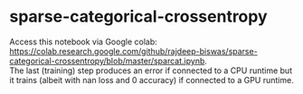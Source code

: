 # sparse-categorical-crossentropy

Access this notebook via Google colab: https://colab.research.google.com/github/rajdeep-biswas/sparse-categorical-crossentropy/blob/master/sparcat.ipynb.  
The last (training) step produces an error if connected to a CPU runtime but it trains (albeit with nan loss and 0 accuracy) if connected to a GPU runtime.
